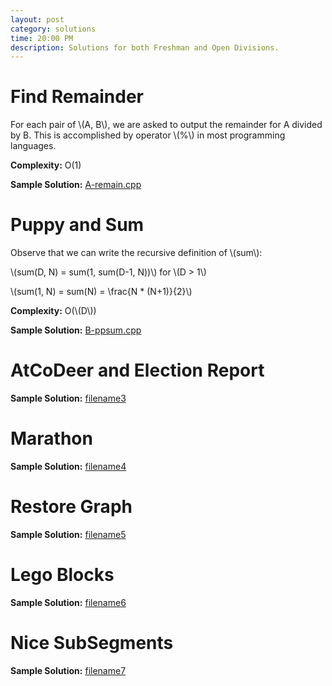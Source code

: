 ```yaml
---
layout: post
category: solutions
time: 20:00 PM
description: Solutions for both Freshman and Open Divisions.
---
```

# **Find Remainder**
For each pair of \\(A, B\\), we are asked to output the remainder for A divided by B. This is accomplished by operator \\(%\\) in most programming languages. 

**Complexity:** O(1)

**Sample Solution:** [A-remain.cpp]

# **Puppy and Sum**
Observe that we can write the recursive definition of \\(sum\\): 

\\(sum(D, N) = sum(1, sum(D-1, N))\\)  for \\(D > 1\\)

\\(sum(1, N) = sum(N) = \frac{N * (N+1)}{2}\\) 

**Complexity:** O(\\(D\\))

**Sample Solution:** [B-ppsum.cpp]

# **AtCoDeer and Election Report**

**Sample Solution:** [filename3]

# **Marathon**

**Sample Solution:** [filename4]

# **Restore Graph**

**Sample Solution:** [filename5]

# **Lego Blocks**

**Sample Solution:** [filename6]

# **Nice SubSegments**

**Sample Solution:** [filename7]

[A-remain.cpp]: /assets/ipl_solutions/season2/contest2/A-remain.cpp
[B-ppsum.cpp]: /assets/ipl_solutions/season2/contest2/B-ppsum.cpp
[filename3]: /assets/ipl_solutions/season2/contest2/filename3
[filename4]: /assets/ipl_solutions/season2/contest2/filename4
[filename5]: /assets/ipl_solutions/season2/contest2/filename5
[filename6]: /assets/ipl_solutions/season2/contest2/filename6
[filename7]: /assets/ipl_solutions/season2/contest2/filename7
